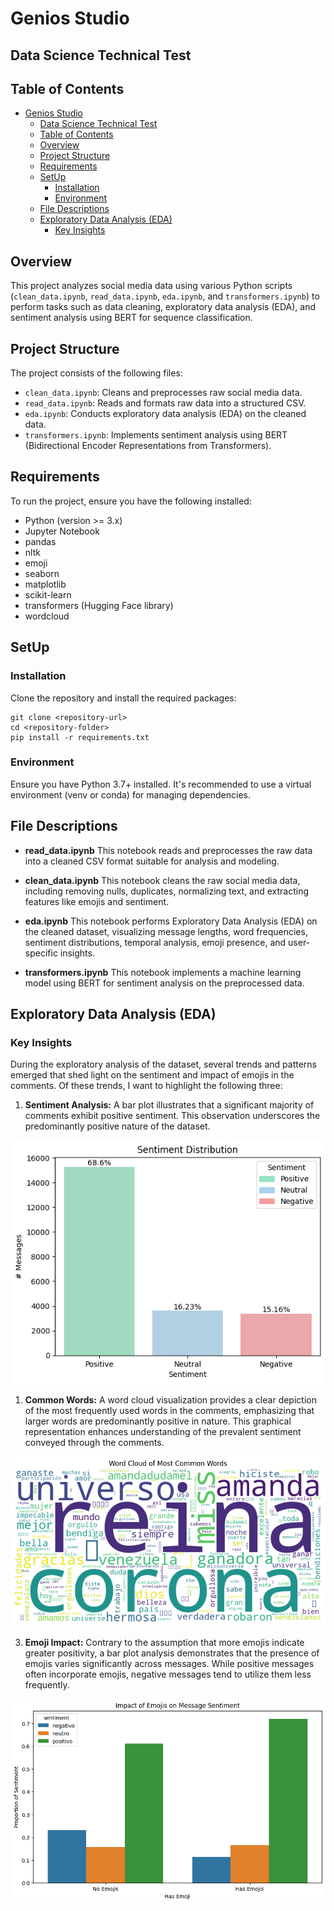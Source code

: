 # Genios Studio
## Data Science Technical Test

## Table of Contents

- [Genios Studio](#genios-studio)
  - [Data Science Technical Test](#data-science-technical-test)
  - [Table of Contents](#table-of-contents)
  - [Overview](#overview)
  - [Project Structure](#project-structure)
  - [Requirements](#requirements)
  - [SetUp](#setup)
    - [Installation](#installation)
    - [Environment](#environment)
  - [File Descriptions](#file-descriptions)
  - [Exploratory Data Analysis (EDA)](#exploratory-data-analysis-eda)
    - [Key Insights](#key-insights)

## Overview

This project analyzes social media data using various Python scripts (`clean_data.ipynb`, `read_data.ipynb`, `eda.ipynb`, and `transformers.ipynb`) to perform tasks such as data cleaning, exploratory data analysis (EDA), and sentiment analysis using BERT for sequence classification.

## Project Structure

The project consists of the following files:

- `clean_data.ipynb`: Cleans and preprocesses raw social media data.
- `read_data.ipynb`: Reads and formats raw data into a structured CSV.
- `eda.ipynb`: Conducts exploratory data analysis (EDA) on the cleaned data.
- `transformers.ipynb`: Implements sentiment analysis using BERT (Bidirectional Encoder Representations from Transformers).

## Requirements

To run the project, ensure you have the following installed:

- Python (version >= 3.x)
- Jupyter Notebook
- pandas
- nltk
- emoji
- seaborn
- matplotlib
- scikit-learn
- transformers (Hugging Face library)
- wordcloud


## SetUp
### Installation
Clone the repository and install the required packages:

```
git clone <repository-url>
cd <repository-folder>
pip install -r requirements.txt
```
### Environment

Ensure you have Python 3.7+ installed. It's recommended to use a virtual environment (venv or conda) for managing dependencies.

## File Descriptions

- **read_data.ipynb**
This notebook reads and preprocesses the raw data into a cleaned CSV format suitable for analysis and modeling.

- **clean_data.ipynb**
This notebook cleans the raw social media data, including removing nulls, duplicates, normalizing text, and extracting features like emojis and sentiment.

- **eda.ipynb**
This notebook performs Exploratory Data Analysis (EDA) on the cleaned dataset, visualizing message lengths, word frequencies, sentiment distributions, temporal analysis, emoji presence, and user-specific insights.

- **transformers.ipynb**
This notebook implements a machine learning model using BERT for sentiment analysis on the preprocessed data.

## Exploratory Data Analysis (EDA)
### Key Insights

During the exploratory analysis of the dataset, several trends and patterns emerged that shed light on the sentiment and impact of emojis in the comments. Of these trends, I want to highlight the following three:

 1. **Sentiment Analysis:** A bar plot illustrates that a significant majority of comments exhibit positive sentiment. This observation underscores the predominantly positive nature of the dataset.

![Sentiment Distribution](assets/output_sentiment_messages.png)

  1. **Common Words:** A word cloud visualization provides a clear depiction of the most frequently used words in the comments, emphasizing that larger words are predominantly positive in nature. This graphical representation enhances understanding of the prevalent sentiment conveyed through the comments.

![Most Common Words](assets/output_words.png)

  3. **Emoji Impact:** Contrary to the assumption that more emojis indicate greater positivity, a bar plot analysis demonstrates that the presence of emojis varies significantly across messages. While positive messages often incorporate emojis, negative messages tend to utilize them less frequently.

![Emojis Impact](assets/output_has_emoji.png)
